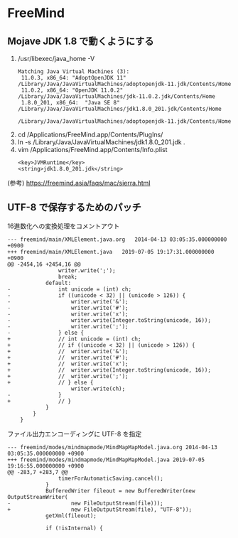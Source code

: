 # FreeMind

## Mojave JDK 1.8 で動くようにする

1. /usr/libexec/java_home -V  
   ```
   Matching Java Virtual Machines (3):
    11.0.3, x86_64:	"AdoptOpenJDK 11"	/Library/Java/JavaVirtualMachines/adoptopenjdk-11.jdk/Contents/Home
    11.0.2, x86_64:	"OpenJDK 11.0.2"	/Library/Java/JavaVirtualMachines/jdk-11.0.2.jdk/Contents/Home
    1.8.0_201, x86_64:	"Java SE 8"	/Library/Java/JavaVirtualMachines/jdk1.8.0_201.jdk/Contents/Home

   /Library/Java/JavaVirtualMachines/adoptopenjdk-11.jdk/Contents/Home
   ```
1. cd /Applications/FreeMind.app/Contents/PlugIns/  
1. ln -s /Library/Java/JavaVirtualMachines/jdk1.8.0_201.jdk .  
1. vim /Applications/FreeMind.app/Contents/Info.plist  
   ```
   <key>JVMRuntime</key>
   <string>jdk1.8.0_201.jdk</string>
   ```

(参考) https://freemind.asia/faqs/mac/sierra.html

## UTF-8 で保存するためのパッチ

16進数化への変換処理をコメントアウト
```
--- freemind/main/XMLElement.java.org	2014-04-13 03:05:35.000000000 +0900
+++ freemind/main/XMLElement.java	2019-07-05 19:17:31.000000000 +0900
@@ -2454,16 +2454,16 @@
 				writer.write(';');
 				break;
 			default:
-				int unicode = (int) ch;
-				if ((unicode < 32) || (unicode > 126)) {
-					writer.write('&');
-					writer.write('#');
-					writer.write('x');
-					writer.write(Integer.toString(unicode, 16));
-					writer.write(';');
-				} else {
+				// int unicode = (int) ch;
+				// if ((unicode < 32) || (unicode > 126)) {
+				// 	writer.write('&');
+				// 	writer.write('#');
+				// 	writer.write('x');
+				// 	writer.write(Integer.toString(unicode, 16));
+				// 	writer.write(';');
+				// } else {
 					writer.write(ch);
-				}
+				// }
 			}
 		}
 	}
```

ファイル出力エンコーディングに UTF-8 を指定
```
--- freemind/modes/mindmapmode/MindMapMapModel.java.org	2014-04-13 03:05:35.000000000 +0900
+++ freemind/modes/mindmapmode/MindMapMapModel.java	2019-07-05 19:16:55.000000000 +0900
@@ -283,7 +283,7 @@
 				timerForAutomaticSaving.cancel();
 			}
 			BufferedWriter fileout = new BufferedWriter(new OutputStreamWriter(
-					new FileOutputStream(file)));
+					new FileOutputStream(file), "UTF-8"));
 			getXml(fileout);
 
 			if (!isInternal) {
```
